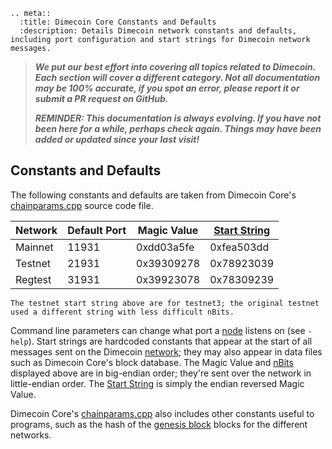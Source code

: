 ```{eval-rst}
.. meta::
  :title: Dimecoin Core Constants and Defaults
  :description: Details Dimecoin network constants and defaults, including port configuration and start strings for Dimecoin network messages.
```

> ***We put our best effort into covering all topics related to Dimecoin. Each section will cover a different category. Not all documentation may be 100% accurate, if you spot an error, please report it or submit a PR request on GitHub.***
>
> ***REMINDER: This documentation is always evolving. If you have not been here for a while, perhaps check again. Things may have been added or updated since your last visit!***

## Constants and Defaults

The following constants and defaults are taken from Dimecoin Core's [chainparams.cpp](https://github.com/dime-coin/dimecoin/blob/master/src/chainparams.cpp) source code file.

| Network | Default Port | Magic Value | [Start String](../reference/glossary.md#start-string)
|---------|--------------|-----------------------------------------------|---------------
| Mainnet | 11931        | 0xdd03a5fe  | 0xfea503dd
| Testnet | 21931        | 0x39309278  | 0x78923039
| Regtest | 31931        | 0x39923078  | 0x78309239

```{note}
The testnet start string above are for testnet3; the original testnet used a different string with less difficult nBits.
```

Command line parameters can change what port a [node](../reference/glossary.md#node) listens on (see `-help`). Start strings are hardcoded constants that appear at the start of all messages sent on the Dimecoin [network](../reference/glossary.md#network); they may also appear in data files such as Dimecoin Core's block database. The Magic Value and [nBits](../reference/glossary.md#nbits) displayed above are in big-endian order; they're sent over the network in little-endian order. The [Start String](../reference/glossary.md#start-string) is simply the endian reversed Magic Value.

Dimecoin Core's [chainparams.cpp](https://github.com/dime-coin/dimecoin/blob/master/src/chainparams.cpp) also includes other constants useful to programs, such as the hash of the [genesis block](../reference/glossary.md#genesis-block) blocks for the different networks.
